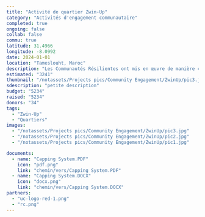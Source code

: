 ```yaml
---
title: "Activité de quartier Zwin-Up"
category: "Activités d'engagement communautaire"
completed: true
ongoing: false
collab: false
commu: true
latitude: 31.4966
longitude: -8.0992
date: 2024-01-01
location: "Tameslouht, Maroc"
description: "Les Communautés Résilientes ont mis en œuvre de manière constante l'activité Zwin-Up en commençant dans le quartier d'Almajdoub et en s'étendant vers l'extérieur. Nous achetons 40 pots de la Coopérative Alibdaa de Poterie et de Céramique à Tameslouht et 40 plantes d'une pépinière locale. Ensuite, nous plaçons deux pots devant chaque porte et les peignons avec les enfants du quartier. Nous avons travaillé avec des groupes d'échange pour financer l'activité et faire venir leurs étudiants en tant que volontaires. L'activité a été reconnue dans toute Tameslouht, espérant inspirer d'autres associations à la mettre en œuvre dans d'autres quartiers."
estimated: "3241"
thumbnail: "/notassets/Projects pics/Community Engagement/ZwinUp/pic3.jpg"
sdescription: "petite description"
budget: "5234"
raised: "5234"
donors: "34"
tags:
  - "Zwin-Up"
  - "Quartiers"
images:
  - "/notassets/Projects pics/Community Engagement/ZwinUp/pic3.jpg"
  - "/notassets/Projects pics/Community Engagement/ZwinUp/pic2.jpg"
  - "/notassets/Projects pics/Community Engagement/ZwinUp/pic1.jpg"

documents:
  - name: "Capping System.PDF"
    icon: "pdf.png"
    link: "chemin/vers/Capping System.PDF"
  - name: "Capping System.DOCX"
    icon: "docx.png"
    link: "chemin/vers/Capping System.DOCX"
partners:
  - "uc-logo-red-1.png"
  - "rc.png"
---
```

